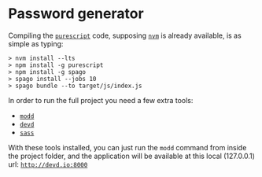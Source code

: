 # Password generator

Compiling the [`purescript`](http://www.purescript.org) code, supposing [`nvm`](http://nvm.sh) is already available, is as simple as typing:

    > nvm install --lts
    > npm install -g purescript
    > npm install -g spago
    > spago install --jobs 10
    > spago bundle --to target/js/index.js


In order to run the full project you need a few extra tools:

  - [`modd`](https://github.com/cortesi/modd)
  - [`devd`](https://github.com/cortesi/devd)
  - [`sass`](https://sass-lang.com/install)

With these tools installed, you can just run the `modd` command from inside the project folder, and the application will be available at this local (127.0.0.1) url: [`http://devd.io:8000`](http://devd.io:8000/)
